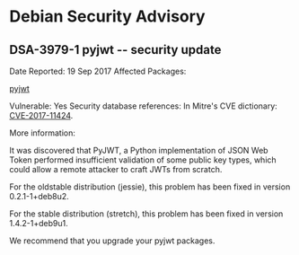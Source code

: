 
Debian Security Advisory
========================


DSA-3979-1 pyjwt -- security update
-----------------------------------



Date Reported:
19 Sep 2017
Affected Packages:

[pyjwt](https://packages.debian.org/src:pyjwt)

Vulnerable:
Yes
Security database references:
In Mitre's CVE dictionary: [CVE-2017-11424](https://security-tracker.debian.org/tracker/CVE-2017-11424).  

More information:

It was discovered that PyJWT, a Python implementation of JSON Web Token
performed insufficient validation of some public key types, which could
allow a remote attacker to craft JWTs from scratch.


For the oldstable distribution (jessie), this problem has been fixed
in version 0.2.1-1+deb8u2.


For the stable distribution (stretch), this problem has been fixed in
version 1.4.2-1+deb9u1.


We recommend that you upgrade your pyjwt packages.





